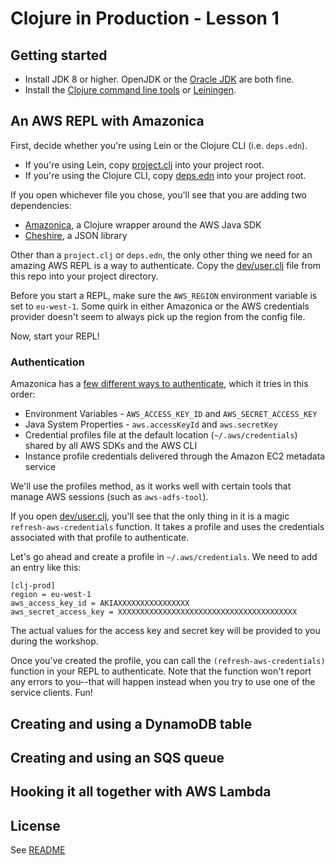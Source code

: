 # Clojure in Production - Lesson 1

## Getting started

- Install JDK 8 or higher. OpenJDK or the [Oracle JDK](https://www.oracle.com/technetwork/java/javase/downloads/index.html) are both fine.
- Install the [Clojure command line tools](https://clojure.org/guides/getting_started) or [Leiningen](https://leiningen.org/#install).

## An AWS REPL with Amazonica

First, decide whether you're using Lein or the Clojure CLI (i.e. `deps.edn`).
- If you're using Lein, copy [project.clj](project.clj) into your project root.
- If you're using the Clojure CLI, copy [deps.edn](deps.edn) into your project root.

If you open whichever file you chose, you'll see that you are adding two dependencies:
- [Amazonica](https://github.com/mcohen01/amazonica), a Clojure wrapper around the AWS Java SDK
- [Cheshire](https://github.com/dakrone/cheshire), a JSON library

Other than a `project.clj` or `deps.edn`, the only other thing we need for an amazing AWS REPL is a way to authenticate. Copy the [dev/user.clj](dev/user.clj) file from this repo into your project directory.

Before you start a REPL, make sure the `AWS_REGION` environment variable is set to `eu-west-1`. Some quirk in either Amazonica or the AWS credentials provider doesn't seem to always pick up the region from the config file.

Now, start your REPL!

### Authentication

Amazonica has a [few different ways to authenticate](https://github.com/mcohen01/amazonica#authentication), which it tries in this order:
- Environment Variables - `AWS_ACCESS_KEY_ID` and `AWS_SECRET_ACCESS_KEY`
- Java System Properties - `aws.accessKeyId` and `aws.secretKey`
- Credential profiles file at the default location (`~/.aws/credentials`) shared by all AWS SDKs and the AWS CLI
- Instance profile credentials delivered through the Amazon EC2 metadata service

We'll use the profiles method, as it works well with certain tools that manage AWS sessions (such as `aws-adfs-tool`).

If you open [dev/user.clj](dev/user.clj), you'll see that the only thing in it is a magic `refresh-aws-credentials` function. It takes a profile and uses the credentials associated with that profile to authenticate.

Let's go ahead and create a profile in `~/.aws/credentials`. We need to add an entry like this:
```
[clj-prod]
region = eu-west-1
aws_access_key_id = AKIAXXXXXXXXXXXXXXXX
aws_secret_access_key = XXXXXXXXXXXXXXXXXXXXXXXXXXXXXXXXXXXXXXXX
```

The actual values for the access key and secret key will be provided to you during the workshop.

Once you've created the profile, you can call the `(refresh-aws-credentials)` function in your REPL to authenticate. Note that the function won't report any errors to you--that will happen instead when you try to use one of the service clients. Fun!

## Creating and using a DynamoDB table
## Creating and using an SQS queue
## Hooking it all together with AWS Lambda

## License

See [README](README.md)
